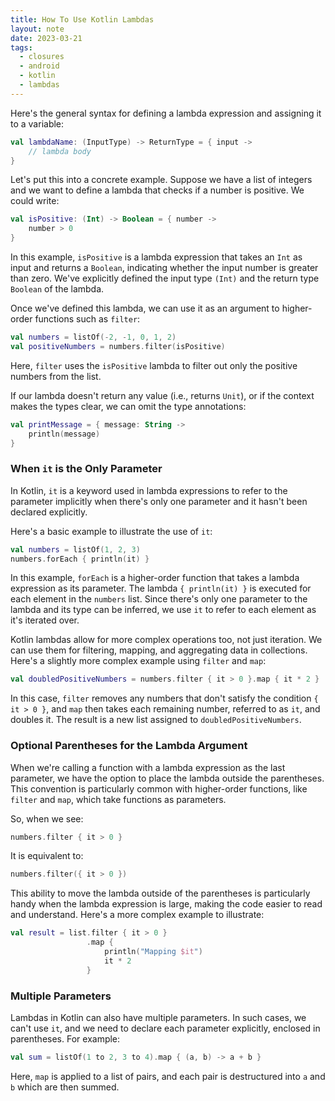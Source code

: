 ```yaml
---
title: How To Use Kotlin Lambdas
layout: note
date: 2023-03-21
tags:
  - closures
  - android
  - kotlin
  - lambdas
---
```


Here's the general syntax for defining a lambda expression and assigning it to a variable:

```kotlin
val lambdaName: (InputType) -> ReturnType = { input -> 
    // lambda body
}
```

Let's put this into a concrete example. Suppose we have a list of integers and we want to define a lambda that checks if a number is positive. We could write:

```kotlin
val isPositive: (Int) -> Boolean = { number ->
    number > 0
}
```

In this example, `isPositive` is a lambda expression that takes an `Int` as input and returns a `Boolean`, indicating whether the input number is greater than zero. We've explicitly defined the input type `(Int)` and the return type `Boolean` of the lambda.

Once we've defined this lambda, we can use it as an argument to higher-order functions such as `filter`:

```kotlin
val numbers = listOf(-2, -1, 0, 1, 2)
val positiveNumbers = numbers.filter(isPositive)
```

Here, `filter` uses the `isPositive` lambda to filter out only the positive numbers from the list.

If our lambda doesn't return any value (i.e., returns `Unit`), or if the context makes the types clear, we can omit the type annotations:

```kotlin
val printMessage = { message: String ->
    println(message)
}
```

### When `it` is the Only Parameter

In Kotlin, `it` is a keyword used in lambda expressions to refer to the parameter implicitly when there's only one parameter and it hasn't been declared explicitly.

Here's a basic example to illustrate the use of `it`:

```kotlin
val numbers = listOf(1, 2, 3)
numbers.forEach { println(it) }
```

In this example, `forEach` is a higher-order function that takes a lambda expression as its parameter. The lambda `{ println(it) }` is executed for each element in the `numbers` list. Since there's only one parameter to the lambda and its type can be inferred, we use `it` to refer to each element as it's iterated over.

Kotlin lambdas allow for more complex operations too, not just iteration. We can use them for filtering, mapping, and aggregating data in collections. Here's a slightly more complex example using `filter` and `map`:

```kotlin
val doubledPositiveNumbers = numbers.filter { it > 0 }.map { it * 2 }
```

In this case, `filter` removes any numbers that don't satisfy the condition `{ it > 0 }`, and `map` then takes each remaining number, referred to as `it`, and doubles it. The result is a new list assigned to `doubledPositiveNumbers`.

### Optional Parentheses for the Lambda Argument

When we're calling a function with a lambda expression as the last parameter, we have the option to place the lambda outside the parentheses. This convention is particularly common with higher-order functions, like `filter` and `map`, which take functions as parameters.

So, when we see:

```kotlin
numbers.filter { it > 0 }
```

It is equivalent to:

```kotlin
numbers.filter({ it > 0 })
```

This ability to move the lambda outside of the parentheses is particularly handy when the lambda expression is large, making the code easier to read and understand. Here's a more complex example to illustrate:

```kotlin
val result = list.filter { it > 0 }
                 .map { 
                     println("Mapping $it")
                     it * 2 
                 }
```
### Multiple Parameters

Lambdas in Kotlin can also have multiple parameters. In such cases, we can't use `it`, and we need to declare each parameter explicitly, enclosed in parentheses. For example:

```kotlin
val sum = listOf(1 to 2, 3 to 4).map { (a, b) -> a + b }
```

Here, `map` is applied to a list of pairs, and each pair is destructured into `a` and `b` which are then summed.
